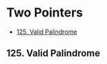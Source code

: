 # Two Pointers <!-- omit in toc -->

- [125. Valid Palindrome](#125-valid-palindrome)


## 125. Valid Palindrome


